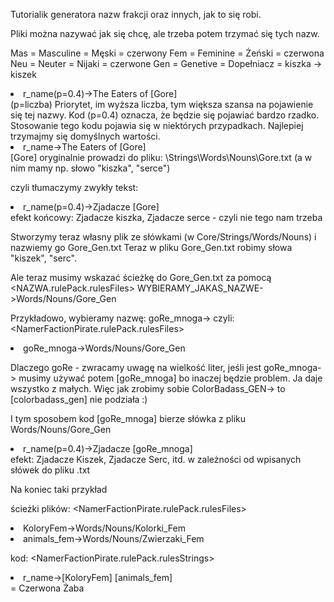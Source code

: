 Tutorialik generatora nazw frakcji oraz innych, jak to się robi.

Pliki można nazywać jak się chcę, ale trzeba potem trzymać się tych nazw.

Mas = Masculine = Męski      = czerwony
Fem = Feminine  = Żeński     = czerwona
Neu = Neuter    = Nijaki     = czerwone
Gen = Genetive  = Dopełniacz = kiszka -> kiszek

<li>r_name(p=0.4)->The Eaters of [Gore]</li>
(p=liczba)   Priorytet, im wyższa liczba, tym większa szansa na pojawienie się tej nazwy. Kod (p=0.4) oznacza, że będzie się pojawiać bardzo rzadko. Stosowanie tego kodu pojawia się w niektórych przypadkach. Najlepiej trzymajmy się domyślnych wartości.


<li>r_name->The Eaters of [Gore]</li>
[Gore] oryginalnie prowadzi do pliku: \Strings\Words\Nouns\Gore.txt   (a w  nim mamy  np. słowo "kiszka", "serce")

czyli tłumaczymy zwykły tekst:
<li>r_name(p=0.4)->Zjadacze [Gore]</li>
efekt końcowy: Zjadacze kiszka, Zjadacze serce - czyli nie tego nam trzeba


Stworzymy teraz własny plik ze słówkami (w Core/Strings/Words/Nouns) i nazwiemy go Gore_Gen.txt
Teraz w pliku Gore_Gen.txt robimy słowa "kiszek", "serc".

Ale teraz musimy wskazać ścieżkę do Gore_Gen.txt  za pomocą  <NAZWA.rulePack.rulesFiles>  WYBIERAMY_JAKAS_NAZWE->Words/Nouns/Gore_Gen

Przykładowo, wybieramy nazwę: goRe_mnoga-> czyli:
<NamerFactionPirate.rulePack.rulesFiles>  
   <li>goRe_mnoga->Words/Nouns/Gore_Gen</li>
</NamerFactionPirate.rulePack.rulesFiles>

Dlaczego goRe - zwracamy uwagę na wielkość liter, jeśli jest goRe_mnoga->  musimy używać potem [goRe_mnoga] bo inaczej będzie problem. Ja daje wszystko z małych. Więc jak zrobimy sobie ColorBadass_GEN->  to [colorbadass_gen] nie podziała :)

I tym sposobem kod [goRe_mnoga] bierze słówka z pliku Words/Nouns/Gore_Gen

<li>r_name(p=0.4)->Zjadacze [goRe_mnoga]</li>
efekt:
Zjadacze Kiszek, Zjadacze Serc, itd. w zależności od wpisanych słówek do pliku .txt



Na koniec taki przykład

ścieżki plików:
<NamerFactionPirate.rulePack.rulesFiles>  
  <li>KoloryFem->Words/Nouns/Kolorki_Fem</li>
  <li>animals_fem->Words/Nouns/Zwierzaki_Fem</li>
</NamerFactionPirate.rulePack.rulesFiles>

kod:
<NamerFactionPirate.rulePack.rulesStrings>
   <li>r_name->[KoloryFem] [animals_fem]</li>   = Czerwona Żaba
</NamerFactionPirate.rulePack.rulesStrings>





